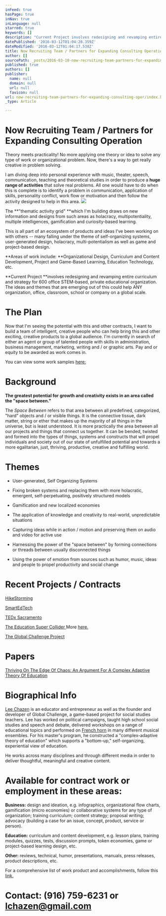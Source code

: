 ```yaml
---
inFeed: true
hasPage: true
inNav: true
inLanguage: null
starred: true
keywords: []
description: "Current Project involves redesigning and revamping entire curriculum and strategy for 600 office STEM-based, private educational organization. The ideas and themes that are emerging out of this could help ANY organization, office, classroom, school or company on a global scale.\_"
datePublished: '2016-03-12T01:04:28.359Z'
dateModified: '2016-03-12T01:04:17.538Z'
title: Now Recruiting Team / Partners for Expanding Consulting Operation
author: []
sourcePath: _posts/2016-03-10-now-recruiting-team-partners-for-expanding-consulting-oper.md
published: true
authors: []
publisher:
  name: null
  domain: null
  url: null
  favicon: null
url: now-recruiting-team-partners-for-expanding-consulting-oper/index.html
_type: Article

---
```

# Now Recruiting Team / Partners for Expanding Consulting Operation

Theory meets practicality! No more applying one theory or idea to solve any type of work or organizational problem. Now, there's a way to get really creative in problem solving. 

I am diving deep into personal experience with music, theater, speech, communication, teaching and theoretical studies in order to produce a **huge range of activities** that solve real problems. All one would have to do when this is complete is to identify a problem in communication, application of skills, personality conflict, work flow or motivation and then follow the activity designed to help in this area. ![](https://s3-us-west-2.amazonaws.com/the-grid-img/p/9baa7bdf01acfcb630949c40695bfd68ba31a20e.png)

The **"thematic activity grid" **which I'm building draws on new information and designs from such areas as holacracy, multipotentiality, multiple intelligences, gamification and curiosity-based learning. 

This is all part of an ecosystem of products and ideas I've been working on with others -- many falling under the theme of self-organizing systems, user-generated design, holacracy, multi-potentialism as well as game and project-based design. 

**Areas of work include: **Organizational Design, Curriculum and Content Development, Project and Game-Based Learning, Education Technology, etc. 

**Current Project **involves redesigning and revamping entire curriculum and strategy for 600 office STEM-based, private educational organization. The ideas and themes that are emerging out of this could help ANY organization, office, classroom, school or company on a global scale. 

# The Plan

Now that I'm seeing the potential with this and other contracts, I want to build a team of intelligent, creative people who can help bring this and other exciting, creative products to a global audience. I'm currently in search of either an agent or group of talented people with skills in administration, business management, marketing, writing and / or graphic arts. Pay and or equity to be awarded as work comes in. 

You can view some work samples [here: ][0]

[][1]

# Background

**The greatest potential for growth and creativity exists in an area called the "space between."**

The _Space Between_ refers to that area between all predefined, categorized, "hard" objects and / or visible things. It is the connective tissue, dark matter, string or ether that makes up the majority of all things in the universe, but is least understood. It is more practically the area between all our projects and things that connect us together.  It can be bended, twisted and formed into the types of things, systems and constructs that will propel individuals and society out of our state of unfulfilled potential and towards a more egalitarian, just, thriving, productive, creative and fulfilling world. 

# Themes

* User-generated, Self Organizing Systems

* Fixing broken systems and replacing them with more holacratic, emergent, self-perpetuating, positively structured models

* Gamification and new localized economies

* The application of knowledge and creativity to real-world, unpredictable situations

* Capturing ideas while in action / motion and preserving them on audio and video for active use

* Harnessing the power of the "space between" by forming connections or threads between usually disconnected things

* Using the power of emotion from sources such as humor, music, ideas and people to propel productivity and social change

# Recent Projects / Contracts

[HikeStorming][2]

[SmartEdTech][3]

[TEDx Sacramento][4]

[The Education Super Collider ][5] More [here.][6]

[The Global Challenge Project ][7]

# Papers

[Thriving On The Edge Of Chaos: An Argument For A Complex Adaptive Theory Of Education][8]

# Biographical Info

[Lee Chazen][9] is an educator and entrepreneur as well as the founder and developer of Global Challenge, a game-based project for social studies teachers. Lee has worked on political campaigns, taught high school social studies and speech and debate, delivered workshops on a range of educational topics and performed on [French horn][10] in many different musical ensembles. For his master's program, he constructed a "complex-adaptive theory of education" which supports a "bottom-up," self-organizing, experiential view of education. 

He works across many disciplines and through different media in order to deliver thoughtful, meaningful and creative content. 

# Available for contract work or employment in these areas:

**Business:** design and ideation, e.g. infographics, organizational flow charts, gamification (micro economies) or collaborative systems for any type of organization; training curriculum; content strategy; proposal writing; advocacy (building a case for an issue, concept, product, service or person). 

**Education:** curriculum and content development, e.g. lesson plans, training modules, quizzes, tests, discussion prompts, token economies, game or project-based learning design, etc. 

**Other:** reviews, technical, humor, presentations, manuals, press releases, product descriptions, etc. 

For a comprehensive list of work product and accomplishments, follow this [link.][0]

# Contact: (916) 759-6231 or lchazen@gmail.com

[0]: http://www.slideshare.net/LeeChazen/infographic-resume-slide-show
[1]: http://www.linkedin.com/redir/redirect?url=http%3A%2F%2Fwww%2Eslideshare%2Enet%2FLeeChazen%2Finfographic-resume-slide-show&urlhash=VClJ&_t=tracking_anet
[2]: http://www.slideshare.net/LeeChazen/hikestorming-presentation
[3]: https://www.smartedtech.com/
[4]: http://sacramentopress.com/2012/08/17/tedx-brings-ideas-worth-spreading-to-sacramento/
[5]: http://www.bizjournals.com/sacramento/news/2012/11/27/education-technology-innovators-wanted.html
[6]: https://www.youtube.com/watch?v=usOXrelH0OM
[7]: null
[8]: http://www.academia.edu/17619912/Thriving_On_The_Edge_Of_Chaos_An_Argument_For_A_Complex_Adaptive_Theory_Of_Education
[9]: https://www.linkedin.com/in/chazen
[10]: https://www.youtube.com/watch?v=uI0xU4_qL84